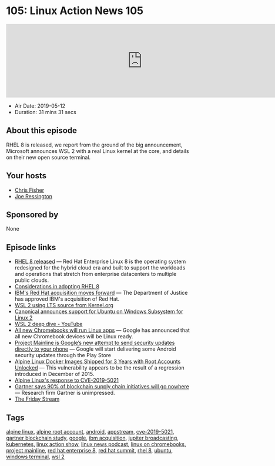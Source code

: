# 105: Linux Action News 105

<iframe src="https://player.fireside.fm/v2/DAcK9LdX+_xCZyyaV?theme=dark" width="740" height="200" frameborder="0" scrolling="no"></iframe>

* Air Date: 2019-05-12
* Duration: 31 mins 31 secs

## About this episode

RHEL 8 is released, we report from the ground of the big announcement, Microsoft announces WSL 2 with a real Linux kernel at the core, and details on their new open source terminal. 

## Your hosts
* [Chris Fisher](https://linuxactionnews.com/hosts/chris)
* [Joe Ressington](https://linuxactionnews.com/hosts/joe)

## Sponsored by

None



## Episode links

  * [RHEL 8 released](https://www.redhat.com/en/about/press-releases/red-hat-enterprise-linux-8-every-enterprise-every-cloud-every-workload "RHEL 8 released") — Red Hat Enterprise Linux 8 is the operating system redesigned for the hybrid cloud era and built to support the workloads and operations that stretch from enterprise datacenters to multiple public clouds. 
  * [Considerations in adopting RHEL 8](https://access.redhat.com/documentation/en-us/red_hat_enterprise_linux/8/html-single/considerations_in_adopting_rhel_8/index "Considerations in adopting RHEL 8")
  * [IBM's Red Hat acquisition moves forward](https://www.zdnet.com/article/ibms-red-hat-acquisition-moves-forward/ "IBM's Red Hat acquisition moves forward") — The Department of Justice has approved IBM's acquisition of Red Hat.
  * [WSL 2 using LTS source from Kernel.org](https://devblogs.microsoft.com/commandline/shipping-a-linux-kernel-with-windows/ "WSL 2 using LTS source from Kernel.org")
  * [Canonical announces support for Ubuntu on Windows Subsystem for Linux 2](https://blog.ubuntu.com/2019/05/06/canonical-announces-support-for-ubuntu-on-windows-subsystem-for-linux-2 "Canonical announces support for Ubuntu on Windows Subsystem for Linux 2")
  * [WSL 2 deep dive - YouTube](https://www.youtube.com/watch?v=lwhMThePdIo "WSL 2 deep dive - YouTube")
  * [All new Chromebooks will run Linux apps](https://www.zdnet.com/article/all-chromebooks-will-also-be-linux-laptops-going-forward/ "All new Chromebooks will run Linux apps") — Google has announced that all new Chromebook devices will be Linux ready.
  * [Project Mainline is Google’s new attempt to send security updates directly to your phone](https://www.theverge.com/2019/5/7/18531350/google-android-q-project-mainline-security-updates-play-store-io-2019 "Project Mainline is Google’s new attempt to send security updates directly to your phone") — Google will start delivering some Android security updates through the Play Store
  * [Alpine Linux Docker Images Shipped for 3 Years with Root Accounts Unlocked](https://threatpost.com/alpine-linux-docker-images-unlocked/144542/ "Alpine Linux Docker Images Shipped for 3 Years with Root Accounts Unlocked") — This vulnerability appears to be the result of a regression introduced in December of 2015.
  * [Alpine Linux's response to CVE-2019-5021](https://alpinelinux.org/posts/Docker-image-vulnerability-CVE-2019-5021.html "Alpine Linux's response to CVE-2019-5021")
  * [Gartner says 90% of blockchain supply chain initiatives will go nowhere](https://www.itwire.com/business-it-news/business-intelligence/gartner-says-90-of-blockchain-supply-chain-initiatives-will-go-nowhere.html "Gartner says 90% of blockchain supply chain initiatives will go nowhere") — Research firm Gartner is unimpressed.
  * [The Friday Stream](https://fridaystream.com/ "The Friday Stream")



## Tags

[alpine linux](https://linuxactionnews.com/tags/alpine%20linux), [alpine root account](https://linuxactionnews.com/tags/alpine%20root%20account), [android](https://linuxactionnews.com/tags/android), [appstream](https://linuxactionnews.com/tags/appstream), [cve-2019-5021](https://linuxactionnews.com/tags/cve-2019-5021), [gartner blockchain study](https://linuxactionnews.com/tags/gartner%20blockchain%20study), [google](https://linuxactionnews.com/tags/google), [ibm acquisition](https://linuxactionnews.com/tags/ibm%20acquisition), [jupiter broadcasting](https://linuxactionnews.com/tags/jupiter%20broadcasting), [kubernetes](https://linuxactionnews.com/tags/kubernetes), [linux action show](https://linuxactionnews.com/tags/linux%20action%20show), [linux news podcast](https://linuxactionnews.com/tags/linux%20news%20podcast), [linux on chromebooks](https://linuxactionnews.com/tags/linux%20on%20chromebooks), [project mainline](https://linuxactionnews.com/tags/project%20mainline), [red hat enterprise 8](https://linuxactionnews.com/tags/red%20hat%20enterprise%208), [red hat summit](https://linuxactionnews.com/tags/red%20hat%20summit), [rhel 8](https://linuxactionnews.com/tags/rhel%208), [ubuntu](https://linuxactionnews.com/tags/ubuntu), [windows terminal](https://linuxactionnews.com/tags/windows%20terminal), [wsl 2](https://linuxactionnews.com/tags/wsl%202)